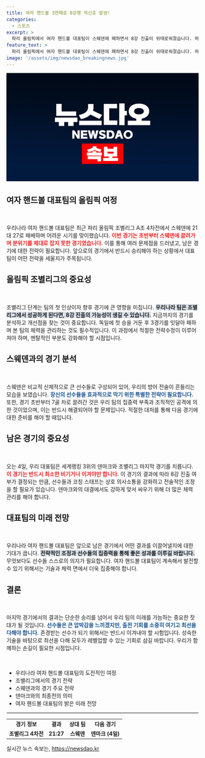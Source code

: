 ```yaml
---
title: 여자 핸드볼 3연패로 8강행 적신호 발생!
categories:
  - 스포츠
excerpt: >
  파리 올림픽에서 여자 핸드볼 대표팀이 스웨덴에 패하면서 8강 진출이 위태로워졌습니다. 마지막 경기는 덴마크와의 승부! 긴장감을 놓치지 마세요!
feature_text: >
  파리 올림픽에서 여자 핸드볼 대표팀이 스웨덴에 패하면서 8강 진출이 위태로워졌습니다. 마지막 경기는 덴마크와의 승부! 긴장감을 놓치지 마세요!
image: '/assets/img/newsdao_breakingnews.jpg'
---
```


<p><img src="/assets/img/newsdao_breakingnews.jpg" alt="koreaapp 속보" /></p>

<h2 data-ke-size="size26">여자 핸드볼 대표팀의 올림픽 여정</h2>

<p data-ke-size="size16">&nbsp;</p>

<p>우리나라 여자 핸드볼 대표팀은 최근 파리 올림픽 조별리그 A조 4차전에서 스웨덴에 21대 27로 패배하며 어려운 시기를 맞이했습니다. <b><span style="color: #ee2323;">이번 경기는 초반부터 스웨덴에 끌려가며 분위기를 제대로 잡지 못한 경기였습니다.</span></b> 이를 통해 여러 문제점을 드러냈고, 남은 경기에 대한 전략이 필요합니다. 앞으로의 경기에서 반드시 승리해야 하는 상황에서 대표팀이 어떤 전략을 세울지가 주목됩니다.</p>

<h2 data-ke-size="size26">올림픽 조별리그의 중요성</h2>

<p data-ke-size="size16">&nbsp;</p>

<p>조별리그 단계는 팀의 첫 인상이자 향후 경기에 큰 영향을 미칩니다. <b><span style="background-color: #21538527;">우리나라 팀은 조별리그에서 성공하게 된다면, 8강 진출의 가능성이 생길 수 있습니다.</span></b> 지금까지의 경기를 분석하고 개선점을 찾는 것이 중요합니다. 독일에 첫 승을 거둔 후 3경기를 잇달아 패하며 본 팀의 체력을 관리하는 것도 필수적입니다. 이 과정에서 적절한 전략수정이 이루어져야 하며, 멘탈적인 부분도 강화해야 할 시점입니다.</p>

<h2 data-ke-size="size26">스웨덴과의 경기 분석</h2>

<p data-ke-size="size16">&nbsp;</p>

<p>스웨덴은 비교적 신체적으로 큰 선수들로 구성되어 있어, 우리의 방어 전술이 흔들리는 모습을 보였습니다. <b><span style="color: #1a5490;">장신의 선수들을 효과적으로 막기 위한 특별한 전략이 필요합니다.</span></b> 또한, 경기 초반부터 7골 차로 끌려간 것은 우리 팀의 집중력 부족과 조직적인 공격에 의한 것이었으며, 이는 반드시 해결되어야 할 문제입니다. 적절한 대처를 통해 다음 경기에 대한 준비를 해야 할 때입니다.</p>

<h2 data-ke-size="size26">남은 경기의 중요성</h2>

<p data-ke-size="size16">&nbsp;</p>

<p>오는 4일, 우리 대표팀은 세계랭킹 3위의 덴마크와 조별리그 마지막 경기를 치릅니다. <b><span style="color: #ee2323;">이 경기는 반드시 최소한 비기거나 이겨야만 합니다.</span></b> 이 경기의 결과에 따라 8강 진출 여부가 결정되는 만큼, 선수들과 코칭 스태프는 상호 의사소통을 강화하고 전술적인 조정을 할 필요가 있습니다. 덴마크와의 대결에서도 강하게 맞서 싸우기 위해 더 많은 체력 관리를 해야 합니다.</p>

<h2 data-ke-size="size26">대표팀의 미래 전망</h2>

<p data-ke-size="size16">&nbsp;</p>

<p>우리나라 여자 핸드볼 대표팀은 앞으로 남은 경기에서 어떤 결과를 이끌어낼지에 대한 기대가 큽니다. <b><span style="background-color: #21538527;">전략적인 조정과 선수들의 집중력을 통해 좋은 성과를 이루길 바랍니다.</span></b> 무엇보다도 선수들 스스로의 의지가 필요합니다. 여자 핸드볼 대표팀이 계속해서 발전할 수 있기 위해서는 기술과 체력 면에서 더욱 집중해야 합니다. </p>

<h2 data-ke-size="size26">결론</h2>

<p data-ke-size="size16">&nbsp;</p>

<p>마지막 경기에서의 결과는 단순한 승리를 넘어서 우리 팀의 미래를 가늠하는 중요한 잣대가 될 것입니다. <b><span style="color: #1a5490;">선수들은 큰 압박감을 느끼겠지만, 출전 기회를 소중히 여기고 최선을 다해야 합니다.</span></b> 존경받는 선수가 되기 위해서는 반드시 이겨내야 할 시험입니다. 성숙한 기술을 바탕으로 최선을 다해 모두가 레벨업할 수 있는 기회로 삼길 바랍니다. 우리가 함께하는 손길이 필요한 시점입니다.</p>

<p data-ke-size="size16">&nbsp;</p>

<ul>
    <li>우리나라 여자 핸드볼 대표팀의 도전적인 여정</li>
    <li>조별리그에서의 경기 전략</li>
    <li>스웨덴과의 경기 주요 전략</li>
    <li>덴마크와의 최종전의 의미</li>
    <li>여자 핸드볼 대표팀의 밝은 미래 전망</li>
</ul>

<hr style="border: 1px solid #ddd;">

<table>
    <tr>
        <td style="text-align: center; height: 17px;"><b>경기 정보</b></td>
        <td style="text-align: center; height: 17px;"><b>결과</b></td>
        <td style="text-align: center; height: 17px;"><b>상대 팀</b></td>
        <td style="text-align: center; height: 17px;"><b>다음 경기</b></td>
    </tr>
    <tr>
        <td style="text-align: center; height: 17px;"><b>조별리그 4차전</b></td>
        <td style="text-align: center; height: 17px;"><b>21:27</b></td>
        <td style="text-align: center; height: 17px;"><b>스웨덴</b></td>
        <td style="text-align: center; height: 17px;"><b>덴마크 (4일)</b></td>
    </tr>
</table>
실시간 뉴스 속보는, <a href="https://newsdao.kr" rel="dofollow">https://newsdao.kr</a>


